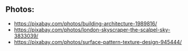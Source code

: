 
## Photos:

- https://pixabay.com/photos/building-architecture-1989816/
- https://pixabay.com/photos/london-skyscraper-the-scalpel-sky-3833039/
- https://pixabay.com/photos/surface-pattern-texture-design-945444/
